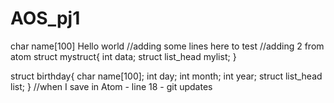 # AOS_pj1
char name[100]
Hello world
//adding some lines here to test
//adding 2 from atom
struct mystruct{
  int data;
  struct list_head mylist;
}

struct birthday{
  char name[100];
  int day;
  int month;
  int year;
  struct list_head list;
}
//when I save in Atom - line 18 - git updates
